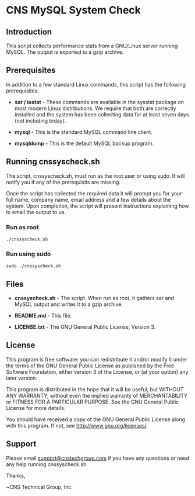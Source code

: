 # CNS MySQL System Check
## Introduction
This script collects performance stats from a GNU/Linux server running MySQL. The output is exported to a gzip archive.

## Prerequisites
In addition to a few standard Linux commands, this script has the following 
prerequisites:

* **sar / iostat** -	These commands are available in the sysstat package on most modern Linux distributions. We require that both are correctly installed and the system has been collecting data for at least seven days (not including today).

* **mysql** -	This is the standard MySQL command line client.

* **mysqldump** -	This is the default MySQL backup program.

## Running cnssyscheck.sh
The script, cnssyscheck.sh, must run as the root user or using sudo. It will notify you if any of the prerequisits are missing.

Once the script has collected the required data it will prompt you for your full name, company name, email address and a few details about the system. Upon completion, the script will present instructions explaining how to email the output to us.

### Run as root
<code>./cnssyscheck.sh</code>

### Run using sudo
<code>sudo ./cnssyscheck.sh</code>

## Files

* **cnssyscheck.sh** - The script. When run as root, it gathers sar and MySQL output and writes it to a gzip archive.

* **README.md** - This file.

* **LICENSE.txt** - The GNU General Public License, Version 3.

## License

This program is free software: you can redistribute it and/or modify it under the terms of the GNU General Public License as published by the Free Software Foundation, either version 3 of the License, or (at your option) any later version.

This program is distributed in the hope that it will be useful, but WITHOUT ANY WARRANTY; without even the implied warranty of MERCHANTABILITY or FITNESS FOR A PARTICULAR PURPOSE. See the GNU General Public License for more details.

You should have received a copy of the GNU General Public License along with this program. If not, see <http://www.gnu.org/licenses/>.

## Support
Please email <support@cnstechgroup.com> if you have any questions or need any help running cnssyscheck.sh

Thanks,

~CNS Technical Group, Inc.
